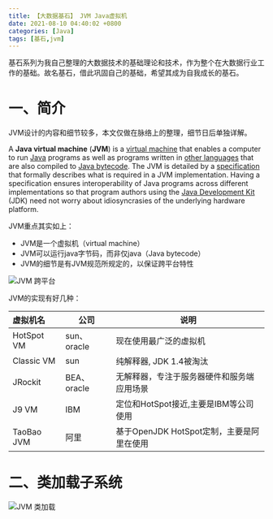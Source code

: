 ```yaml
---
title: 【大数据基石】 JVM Java虚拟机
date: 2021-08-10 04:40:02 +0800
categories: [Java]
tags: [基石,jvm]
---
```

基石系列为我自己整理的大数据技术的基础理论和技术，作为整个在大数据行业工作的基础。故名基石，借此巩固自己的基础，希望其成为自我成长的基石。

# 一、简介
JVM设计的内容和细节较多，本文仅做在脉络上的整理，细节日后单独详解。

A **Java virtual machine** (**JVM**) is a [virtual machine](https://en.wikipedia.org/wiki/Virtual_machine) that enables a computer to run [Java](https://en.wikipedia.org/wiki/Java_(software_platform)) programs as well as programs written in [other languages](https://en.wikipedia.org/wiki/List_of_JVM_languages) that are also compiled to [Java bytecode](https://en.wikipedia.org/wiki/Java_bytecode). The JVM is detailed by a [specification](https://en.wikipedia.org/wiki/Specification_(technical_standard)) that formally describes what is required in a JVM implementation. Having a specification ensures interoperability of Java programs across different implementations so that program authors using the [Java Development Kit](https://en.wikipedia.org/wiki/Java_Development_Kit) (JDK) need not worry about idiosyncrasies of the underlying hardware platform.

JVM重点其实如上：

* JVM是一个虚拟机（virtual machine）
* JVM可以运行java字节码，而非仅java（Java bytecode）
* JVM的细节是有JVM规范所规定的，以保证跨平台特性

![JVM 跨平台](http://logic.stardust.wang/assets/img/posts_img/jvm_kpt.png)

JVM的实现有好几种：

| 虚拟机名   | 公司        | 说明                                       |
| :--------- | ----------- | ------------------------------------------ |
| HotSpot VM | sun、oracle | 现在使用最广泛的虚拟机                     |
| Classic VM | sun         | 纯解释器, JDK 1.4被淘汰                    |
| JRockit    | BEA、oracle | 无解释器，专注于服务器硬件和服务端应用场景 |
| J9 VM      | IBM         | 定位和HotSpot接近,主要是IBM等公司使用      |
| TaoBao JVM | 阿里        | 基于OpenJDK HotSpot定制，主要是阿里在使用  |

# 二、类加载子系统

![JVM 类加载](http://logic.stardust.wang/assets/img/posts_img/jvm_ljz.png)

